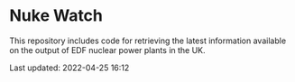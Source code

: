 # Nuke Watch

This repository includes code for retrieving the latest information available on the output of EDF nuclear power plants in the UK.

Last updated: 2022-04-25 16:12